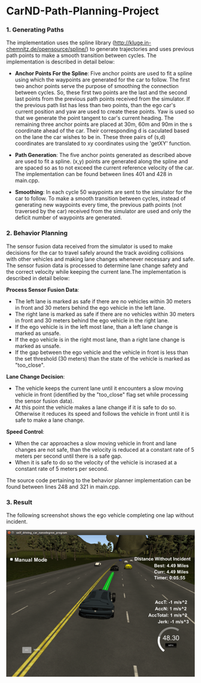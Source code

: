 # CarND-Path-Planning-Project

### 1. Generating Paths

The implementation uses the spline library (http://kluge.in-chemnitz.de/opensource/spline/) to generate trajectories and uses previous path points to make a smooth transition between cycles. The implementation is described in detail below:

- **Anchor Points For the Spline**: Five anchor points are used to fit a spline using which the waypoints are generated for the car to follow. The first two anchor points serve the purpose of smoothing the connection between cycles. So, these first two points are the last and the second last points from the previous path points received from the simulator. If the previous path list has less than two points, than the ego car's current position and yaw are used to create these points. Yaw is used so that we generate the point tangent to car's current heading. The remaining three anchor points are placed at 30m, 60m and 90m in the s coordinate ahead of the car. Their corresponding d is caculated based on the lane the car wishes to be in. These three pairs of (s,d) coordinates are translated to xy coordinates using the 'getXY' function.

- **Path Generation**: The five anchor points generated as described above are used to fit a spline. (x,y) points are generated along the spline and are spaced so as to not exceed the current reference velocity of the car. The implementation can be found between lines 401 and 428 in main.cpp. 

- **Smoothing**: In each cycle 50 waypoints are sent to the simulator for the car to follow. To make a smooth transition between cycles, instead of generating new waypoints every time, the previous path points (not traversed by the car) received from the simulator are used and only the deficit number of waypoints are generated.

### 2. Behavior Planning

The sensor fusion data received from the simulator is used to make decisions for the car to travel safely around the track avoiding collisions with other vehicles and making lane changes whenever necessary and safe. The sensor fusion data is processed to determine lane change safety and the correct velocity while keeping the current lane.The implementation is described in detail below:

**Process Sensor Fusion Data**: 
- The left lane is marked as safe if there are no vehicles within 30 meters in front and 30 meters behind the ego vehicle in the left lane.
- The right lane is marked as safe if there are no vehicles within 30 meters in front and 30 meters behind the ego vehicle in the right lane.
- If the ego vehicle is in the left most lane, than a left lane change is marked as unsafe.
- If the ego vehicle is in the right most lane, than a right lane change is marked as unsafe.
- If the gap between the ego vehicle and the vehicle in front is less than the set threshold (30 meters) than the state of the vehicle is marked as "too_close".

**Lane Change Decision**: 
- The vehicle keeps the current lane until it encounters a slow moving vehicle in front (identified by the "too_close" flag set while processing the sensor fusion data). 
- At this point the vehicle makes a lane change if it is safe to do so. Otherwise it reduces its speed and follows the vehicle in front until it is safe to make a lane change.

**Speed Control**: 
- When the car approaches a slow moving vehicle in front and lane changes are not safe, than the velocity is reduced at a constant rate of 5 meters per second until there is a safe gap. 
- When it is safe to do so the velocity of the vehicle is incrased at a constant rate of 5 meters per second. 

The source code pertaining to the behavior planner implementation can be found between lines 248 and 321 in main.cpp.

### 3. Result

The following screenshot shows the ego vehicle completing one lap without incident.

![Complete Lap](./images/complete_lap.png)
